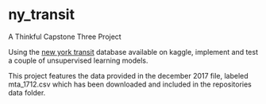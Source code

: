 # ny_transit
A Thinkful Capstone Three Project

Using the [new york transit](https://www.kaggle.com/stoney71/new-york-city-transport-statistics/notebooks) database available on kaggle, implement and test a couple of unsupervised learning models.

This project features the data provided in the december 2017 file, labeled mta_1712.csv which has been downloaded and included in the repositories data folder.


